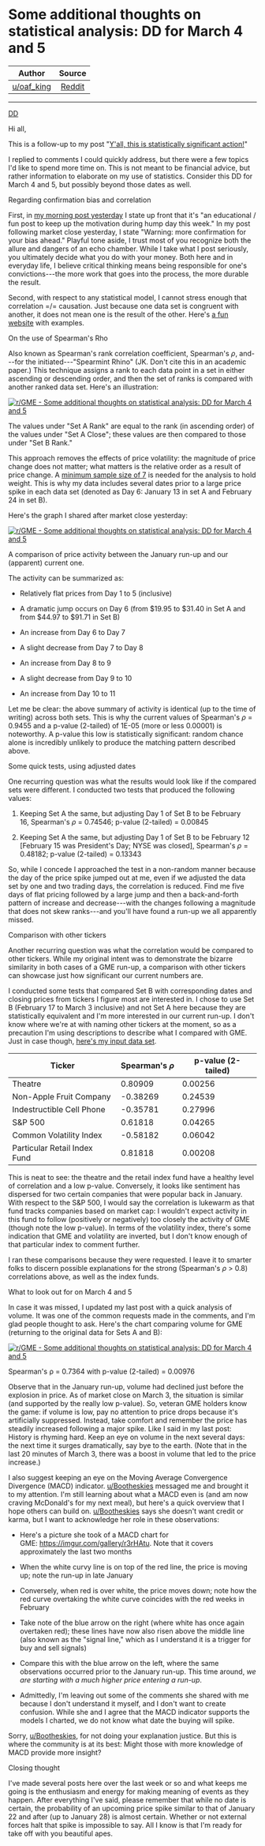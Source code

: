 Some additional thoughts on statistical analysis: DD for March 4 and 5
======================================================================

| Author       | Source       | 
| :-------------: |:-------------:|
|  [u/oaf_king](https://www.reddit.com/user/oaf_king/) | [Reddit](https://www.reddit.com/r/GME/comments/lxhatz/some_additional_thoughts_on_statistical_analysis/) | 

---

[DD](https://www.reddit.com/r/GME/search?q=flair_name%3A%22DD%22&restrict_sr=1)

Hi all,

This is a follow-up to my post "[Y'all, this is statistically significant action!](https://www.reddit.com/r/GME/comments/lx4gbv/yall_this_is_statistically_significant_action/)"

I replied to comments I could quickly address, but there were a few topics I'd like to spend more time on. This is not meant to be financial advice, but rather information to elaborate on my use of statistics. Consider this DD for March 4 and 5, but possibly beyond those dates as well.

Regarding confirmation bias and correlation

First, in [my morning post yesterday](https://www.reddit.com/r/GME/comments/lwsiai/just_for_fun_for_your_confirmation_bias_needs/) I state up front that it's "an educational / fun post to keep up the motivation during hump day this week." In my post following market close yesterday, I state "Warning: more confirmation for your bias ahead." Playful tone aside, I trust most of you recognize both the allure and dangers of an echo chamber. While I take what I post seriously, you ultimately decide what you do with your money. Both here and in everyday life, I believe critical thinking means being responsible for one's convictions---the more work that goes into the process, the more durable the result.

Second, with respect to any statistical model, I cannot stress enough that correlation =/= causation. Just because one data set is congruent with another, it does not mean one is the result of the other. Here's [a fun website](https://tylervigen.com/spurious-correlations) with examples.

On the use of Spearman's Rho

Also known as Spearman's rank correlation coefficient, Spearman's *ρ*, and---for the initiated---"Spearmint Rhino" (JK. Don't cite this in an academic paper.) This technique assigns a rank to each data point in a set in either ascending or descending order, and then the set of ranks is compared with another ranked data set. Here's an illustration:

[![r/GME - Some additional thoughts on statistical analysis: DD for March 4 and 5](https://preview.redd.it/7ol3lsbxazk61.png?width=749&format=png&auto=webp&s=78ca1777ea8e333e0117df9a76c94035e996e98b)](https://preview.redd.it/7ol3lsbxazk61.png?width=749&format=png&auto=webp&s=78ca1777ea8e333e0117df9a76c94035e996e98b)

The values under "Set A Rank" are equal to the rank (in ascending order) of the values under "Set A Close"; these values are then compared to those under "Set B Rank."

This approach removes the effects of price volatility: the magnitude of price change does not matter; what matters is the relative order as a result of price change. A [minimum sample size of 7](https://www.researchgate.net/post/Sample_size_in_Spearman_rank_correlation) is needed for the analysis to hold weight. This is why my data includes several dates prior to a large price spike in each data set (denoted as Day 6: January 13 in set A and February 24 in set B).

Here's the graph I shared after market close yesterday:

[![r/GME - Some additional thoughts on statistical analysis: DD for March 4 and 5](https://preview.redd.it/w7zgoqwxbzk61.png?width=925&format=png&auto=webp&s=7becd18b253d38ecccdb2ed27abc52217766d1b8)](https://preview.redd.it/w7zgoqwxbzk61.png?width=925&format=png&auto=webp&s=7becd18b253d38ecccdb2ed27abc52217766d1b8)

A comparison of price activity between the January run-up and our (apparent) current one.

The activity can be summarized as:

-   Relatively flat prices from Day 1 to 5 (inclusive)

-   A dramatic jump occurs on Day 6 (from $19.95 to $31.40 in Set A and from $44.97 to $91.71 in Set B)

-   An increase from Day 6 to Day 7

-   A slight decrease from Day 7 to Day 8

-   An increase from Day 8 to 9

-   A slight decrease from Day 9 to 10

-   An increase from Day 10 to 11

Let me be clear: the above summary of activity is identical (up to the time of writing) across both sets. This is why the current values of Spearman's *ρ* = 0.9455 and a p-value (2-tailed) of 1E-05 (more or less 0.00001) is noteworthy. A p-value this low is statistically significant: random chance alone is incredibly unlikely to produce the matching pattern described above.

Some quick tests, using adjusted dates

One recurring question was what the results would look like if the compared sets were different. I conducted two tests that produced the following values:

1.  Keeping Set A the same, but adjusting Day 1 of Set B to be February 16, Spearman's *ρ* = 0.74546; p-value (2-tailed) = 0.00845

2.  Keeping Set A the same, but adjusting Day 1 of Set B to be February 12 [February 15 was President's Day; NYSE was closed], Spearman's *ρ* = 0.48182; p-value (2-tailed) = 0.13343

So, while I concede I approached the test in a non-random manner because the day of the price spike jumped out at me, even if we adjusted the data set by one and two trading days, the correlation is reduced. Find me five days of flat pricing followed by a large jump and then a back-and-forth pattern of increase and decrease---with the changes following a magnitude that does not skew ranks---and you'll have found a run-up we all apparently missed.

Comparison with other tickers

Another recurring question was what the correlation would be compared to other tickers. While my original intent was to demonstrate the bizarre similarity in both cases of a GME run-up, a comparison with other tickers can showcase just how significant our current numbers are.

I conducted some tests that compared Set B with corresponding dates and closing prices from tickers I figure most are interested in. I chose to use Set B (February 17 to March 3 inclusive) and not Set A here because they are statistically equivalent and I'm more interested in our current run-up. I don't know where we're at with naming other tickers at the moment, so as a precaution I'm using descriptions to describe what I compared with GME. Just in case though, [here's my input data set](https://imgur.com/v0vOBpQ.png).

| Ticker | Spearman's *ρ* | p-value (2-tailed) |
| --- | --- | --- |
| Theatre | 0.80909 | 0.00256 |
| Non-Apple Fruit Company | -0.38269 | 0.24539 |
| Indestructible Cell Phone | -0.35781 | 0.27996 |
| S&P 500 | 0.61818 | 0.04265 |
| Common Volatility Index | -0.58182 | 0.06042 |
| Particular Retail Index Fund | 0.81818 | 0.00208 |

This is neat to see: the theatre and the retail index fund have a healthy level of correlation and a low p-value. Conversely, it looks like sentiment has dispersed for two certain companies that were popular back in January. With respect to the S&P 500, I would say the correlation is lukewarm as that fund tracks companies based on market cap: I wouldn't expect activity in this fund to follow (positively or negatively) too closely the activity of GME (though note the low p-value). In terms of the volatility index, there's some indication that GME and volatility are inverted, but I don't know enough of that particular index to comment further.

I ran these comparisons because they were requested. I leave it to smarter folks to discern possible explanations for the strong (Spearman's *ρ* > 0.8) correlations above, as well as the index funds.

What to look out for on March 4 and 5

In case it was missed, I updated my last post with a quick analysis of volume. It was one of the common requests made in the comments, and I'm glad people thought to ask. Here's the chart comparing volume for GME (returning to the original data for Sets A and B):

[![r/GME - Some additional thoughts on statistical analysis: DD for March 4 and 5](https://preview.redd.it/4278cbv7fzk61.png?width=1036&format=png&auto=webp&s=4e6c3b76da363da0b956cb085517e0a319a63981)](https://preview.redd.it/4278cbv7fzk61.png?width=1036&format=png&auto=webp&s=4e6c3b76da363da0b956cb085517e0a319a63981)

Spearman's ρ = 0.7364 with p-value (2-tailed) = 0.00976

Observe that in the January run-up, volume had declined just before the explosion in price. As of market close on March 3, the situation is similar (and supported by the really low p-value). So, veteran GME holders know the game: if volume is low, pay no attention to price drops because it's artificially suppressed. Instead, take comfort and remember the price has steadily increased following a major spike. Like I said in my last post: History is rhyming hard. Keep an eye on volume in the next several days: the next time it surges dramatically, say bye to the earth. (Note that in the last 20 minutes of March 3, there was a boost in volume that led to the price increase.)

I also suggest keeping an eye on the Moving Average Convergence Divergence (MACD) indicator. [u/Bootheskies](https://www.reddit.com/u/Bootheskies/) messaged me and brought it to my attention. I'm still learning about what a MACD even is (and am now craving McDonald's for my next meal), but here's a quick overview that I hope others can build on. [u/Bootheskies](https://www.reddit.com/u/Bootheskies/) says she doesn't want credit or karma, but I want to acknowledge her role in these observations:

-   Here's a picture she took of a MACD chart for GME: <https://imgur.com/gallery/r3rHAtu>. Note that it covers approximately the last two months

-   When the white curvy line is on top of the red line, the price is moving up; note the run-up in late January

-   Conversely, when red is over white, the price moves down; note how the red curve overtaking the white curve coincides with the red weeks in February

-   Take note of the blue arrow on the right (where white has once again overtaken red); these lines have now also risen above the middle line (also known as the "signal line," which as I understand it is a trigger for buy and sell signals)

-   Compare this with the blue arrow on the left, where the same observations occurred prior to the January run-up. This time around, *we are starting with a much higher price entering a run-up*.

-   Admittedly, I'm leaving out some of the comments she shared with me because I don't understand it myself, and I don't want to create confusion. While she and I agree that the MACD indicator supports the models I charted, we do not know what date the buying will spike.

Sorry, [u/Bootheskies](https://www.reddit.com/u/Bootheskies/), for not doing your explanation justice. But this is where the community is at its best: Might those with more knowledge of MACD provide more insight?

Closing thought

I've made several posts here over the last week or so and what keeps me going is the enthusiasm and energy for making meaning of events as they happen. After everything I've said, please remember that while no date is certain, the probability of an upcoming price spike similar to that of January 22 and after (up to January 28) is almost certain. Whether or not external forces halt that spike is impossible to say. All I know is that I'm ready for take off with you beautiful apes.
